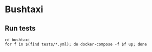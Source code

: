 # Bushtaxi

## Run tests

```
cd bushtaxi
for f in $(find tests/*.yml); do docker-compose -f $f up; done
```